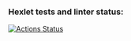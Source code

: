 ### Hexlet tests and linter status:
[![Actions Status](https://github.com/artem6367/php-web-development-project-lvl4/actions/workflows/hexlet-check.yml/badge.svg)](https://github.com/artem6367/php-web-development-project-lvl4/actions)